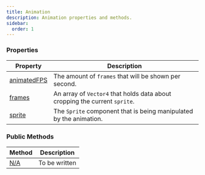 ```yaml
---
title: Animation
description: Animation properties and methods.
sidebar:
  order: 1
---
```


### Properties

| Property | Description                      |
|-------------------------------------------------------------------------------|---------------------------------------------------------------------------|
| [animatedFPS](/JulGame.jl/reference/animation/properties/animatedfps/)           | The amount of `frames` that will be shown per second. |
| [frames](/JulGame.jl/reference/animation/properties/frames/)           | An array of `Vector4` that holds data about cropping the current `sprite`. |
| [sprite](/JulGame.jl/reference/animation/properties/sprite/)      | The `Sprite` component that is being manipulated by the animation.        |

### Public Methods

| Method | Description |
|-----------------------------------------------------------------------|---------------|
| [N/A]() | To be written |